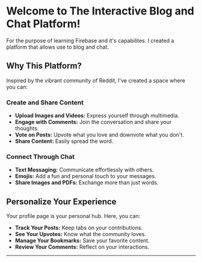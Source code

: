 # Welcome to The Interactive Blog and Chat Platform!

For the purpose of learning Firebase and it's capabilites. I created a platform that allows use to blog and chat.

## Why This Platform?

Inspired by the vibrant community of Reddit, I've created a space where you can:

### Create and Share Content
- **Upload Images and Videos:** Express yourself through multimedia.
- **Engage with Comments:** Join the conversation and share your thoughts.
- **Vote on Posts:** Upvote what you love and downvote what you don't.
- **Share Content:** Easily spread the word.

### Connect Through Chat
- **Text Messaging:** Communicate effortlessly with others.
- **Emojis:** Add a fun and personal touch to your messages.
- **Share Images and PDFs:** Exchange more than just words.

## Personalize Your Experience

Your profile page is your personal hub. Here, you can:
- **Track Your Posts:** Keep tabs on your contributions.
- **See Your Upvotes:** Know what the community loves.
- **Manage Your Bookmarks:** Save your favorite content.
- **Review Your Comments:** Reflect on your interactions.

---